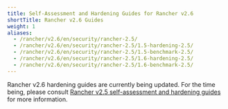 ```yaml
---
title: Self-Assessment and Hardening Guides for Rancher v2.6
shortTitle: Rancher v2.6 Guides
weight: 1
aliases:
  - /rancher/v2.6/en/security/rancher-2.5/
  - /rancher/v2.6/en/security/rancher-2.5/1.5-hardening-2.5/
  - /rancher/v2.6/en/security/rancher-2.5/1.5-benchmark-2.5/
  - /rancher/v2.6/en/security/rancher-2.5/1.6-hardening-2.5/
  - /rancher/v2.6/en/security/rancher-2.5/1.6-benchmark-2.5/
---
```


Rancher v2.6 hardening guides are currently being updated. For the time being, please consult [Rancher v2.5 self-assessment and hardening guides]({{<baseurl>}}/rancher/v2.5/en/security/rancher-2.5) for more information.
